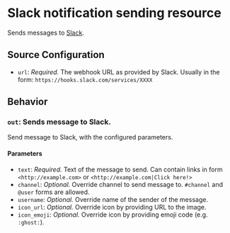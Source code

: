 # Slack notification sending resource 

Sends messages to [Slack](https://slack.com).

## Source Configuration

* `url`: *Required.* The webhook URL as provided by Slack. Usually in the form: `https://hooks.slack.com/services/XXXX`

## Behavior

### `out`: Sends message to Slack. 

Send message to Slack, with the configured parameters.

#### Parameters

* `text`: *Required.* Text of the message to send. Can contain links in form `<http://example.com>` or `<http://example.com|Click here!>`
* `channel`: *Optional.* Override channel to send message to. `#channel` and `@user` forms are allowed.
* `username`: *Optional.* Override name of the sender of the message.
* `icon_url`: *Optional.* Override icon by providing URL to the image.
* `icon_emoji`: *Optional.* Override icon by providing emoji code (e.g. `:ghost:`).

